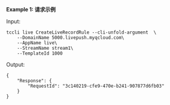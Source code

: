 **Example 1: 请求示例**



Input: 

```
tccli live CreateLiveRecordRule --cli-unfold-argument  \
    --DomainName 5000.livepush.myqcloud.com\
    --AppName live\
    --StreamName stream1\
    --TemplateId 1000
```

Output: 
```
{
    "Response": {
        "RequestId": "3c140219-cfe9-470e-b241-907877d6fb03"
    }
}
```

